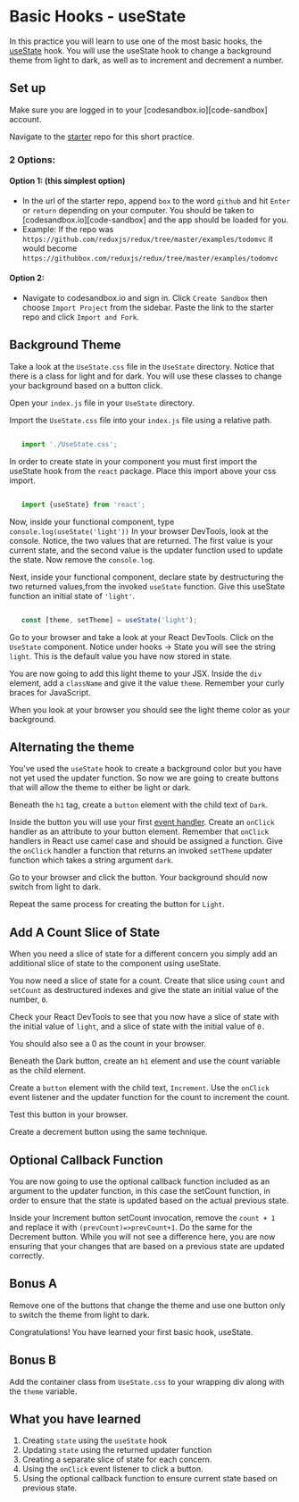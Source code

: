 # Basic Hooks - useState

In this practice you will learn to use one of the most basic hooks, the
[useState][use-state] hook. You will use the useState hook to change
a background theme from light to dark, as well as to increment and decrement
a number.

## Set up

Make sure you are logged in to your [codesandbox.io][code-sandbox] account.

Navigate to the [starter][starter] repo for this short practice.

### 2 Options:

#### Option 1: (this simplest option)

- In the url of the starter repo, append `box` to the word `github` and hit
  `Enter` or `return` depending on your computer. You should be taken to
  [codesandbox.io][code-sandbox] and the app should be loaded for you.
- Example: If the repo was
  `https://github.com/reduxjs/redux/tree/master/examples/todomvc` it would
  become `https://githubbox.com/reduxjs/redux/tree/master/examples/todomvc`

#### Option 2:

- Navigate to codesandbox.io and sign in. Click `Create Sandbox` then choose
 `Import Project` from the sidebar. Paste the link to the starter repo and
 click `Import and Fork`.

## Background Theme

Take a look at the `UseState.css` file in the `UseState` directory. Notice that
there is a class for light and for dark. You will use these classes to change
your background based on a button click.

Open your `index.js` file in your `UseState` directory.

Import the `UseState.css` file into your `index.js` file using a relative path.

```js

   import './UseState.css';

```

In order to create state in your component you must first import the useState
hook from the `react` package. Place this import above your css import.

```js

   import {useState} from 'react';

```

Now, inside your functional component, type `console.log(useState('light'))`
In your browser DevTools, look at the console. Notice, the two values that are
returned. The first value is your current state, and the second value is the
updater function used to update the state. Now remove the `console.log`.

Next, inside your functional component, declare state by destructuring the two
returned values,from the invoked `useState` function. Give this useState
function an initial state of `'light'`.

```js

   const [theme, setTheme] = useState('light');

```

Go to your browser and take a look at your React DevTools. Click on the
`UseState` component. Notice under hooks -> State you will see the string
`light`. This is the default value you have now stored in state.

You are now going to add this light theme to your JSX. Inside the `div` element,
add a `className` and give it the value `theme`. Remember your curly braces for
JavaScript.

When you look at your browser you should see the light theme color as your
background.

## Alternating the theme

You've used the `useState` hook to create a background color but you have not
yet used the updater function. So now we are going to create buttons that will
allow the theme to either be light or dark.

Beneath the `h1` tag, create a `button` element with the child text of `Dark`.

Inside the button you will use your first [event handler][event-handler]. Create
an `onClick` handler as an attribute to your button element. Remember that
`onClick` handlers in React use camel case and should be assigned a function.
Give the `onClick` handler a function that returns an invoked `setTheme` updater
function which takes a string argument `dark`.

Go to your browser and click the button. Your background should now switch from
light to dark.

Repeat the same process for creating the button for `Light`.

## Add A Count Slice of State

When you need a slice of state for a different concern you simply add an
additional slice of state to the component using useState.

You now need a slice of state for a count. Create that slice using `count` and
`setCount` as destructured indexes and give the state an initial value of the
number, `0`.

Check your React DevTools to see that you now have a slice of state with the
initial value of `light`, and a slice of state with the initial value of `0.`

You should also see a 0 as the count in your browser.

Beneath the Dark button, create an `h1` element and use the count variable as
the child element.

Create a `button` element with the child text, `Increment`. Use the `onClick`
event listener and the updater function for the count to increment the count.

Test this button in your browser.

Create a decrement button using the same technique.

## Optional Callback Function

You are now going to use the optional callback function included as an argument
to the updater function, in this case the setCount function, in order to ensure
that the state is updated based on the actual previous state.

Inside your Increment button setCount invocation, remove the `count + 1` and
replace it with `(prevCount)=>prevCount+1`. Do the same for the Decrement
button. While you will not see a difference here, you are now ensuring that your
changes that are based on a previous state are updated correctly.

## Bonus A

Remove one of the buttons that change the theme and use one button only to switch
the theme from light to dark.

Congratulations! You have learned your first basic hook, useState.

## Bonus B

Add the container class from `UseState.css` to your wrapping div along with the
`theme` variable.

## What you have learned

1. Creating `state` using the `useState` hook
2. Updating `state` using the returned updater function
3. Creating a separate slice of state for each concern.
4. Using the `onClick` event listener to click a button.
5. Using the optional callback function to ensure current
   state based on previous state.

[use-state]: https://beta.reactjs.org/reference/usestate 
[starter]: https://github.com/orgs/appacademy-starters/repositories?type=all
[event-handler]:
https://beta.reactjs.org/learn/responding-to-events#adding-event-handlers
